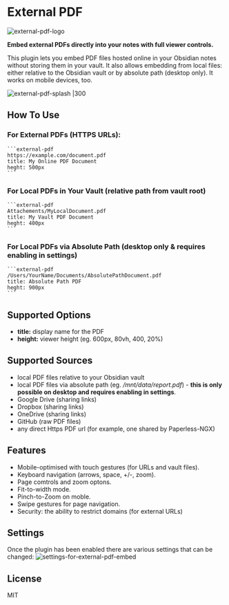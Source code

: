 # External PDF
![external-pdf-logo](https://github.com/user-attachments/assets/6ad69920-dc8e-45cb-b6c8-5b0f03e2d2fb)

**Embed external PDFs directly into your notes with full viewer controls.**

This plugin lets you embed PDF files hosted online in your Obsidian notes without storing them in your vault. It also allows embedding from local files: either relative to the Obsidian vault or by absolute path (desktop only). It works on mobile devices, too.

![external-pdf-splash |300](https://github.com/user-attachments/assets/16a41a89-adc3-4470-8b61-f21d84998a15)

## How To Use
### For External PDFs (HTTPS URLs):
````
```external-pdf
https://example.com/document.pdf
title: My Online PDF Document
heght: 500px
```
````
### For Local PDFs in Your Vault (relative path from vault root)
````
```external-pdf
Attachements/MyLocalDocument.pdf
title: My Vault PDF Document
heght: 400px
```
````
### For Local PDFs via Absolute Path (desktop only & requires enabling in settings)
````
```external-pdf
/Users/YourName/Documents/AbsolutePathDocument.pdf
title: Absolute Path PDF
heght: 900px
```
````
## Supported Options
- **title:** display name for the PDF
- **height:** viewer height (eg. 600px, 80vh, 400, 20%)

## Supported Sources
- local PDF files relative to your Obsidian vault
- local PDF files via absolute path (eg. */mnt/data/report.pdf*) - **this is only possible on desktop and requires enabling in settings**.
- Google Drive (sharing links)
- Dropbox (sharing links)
- OneDrive (sharing links)
- GitHub (raw PDF files)
- any direct Https PDF url (for example, one shared by Paperless-NGX)

## Features
- Mobile-optimised with touch gestures (for URLs and vault files).
- Keyboard navigation (arrows, space, +/-, zoom).
- Page comtrols and zoom optons.
- Fit-to-width mode.
- Pinch-to-Zoom on moble.
- Swipe gestures for page navigation.
- Security: the ability to restrict domains (for external URLs)

## Settings
Once the plugin has been enabled there are various settings that can be changed:
![settings-for-external-pdf-embed](https://github.com/user-attachments/assets/04731354-27f0-4f98-9a5e-ba49a813fb8a)

## License
MIT
